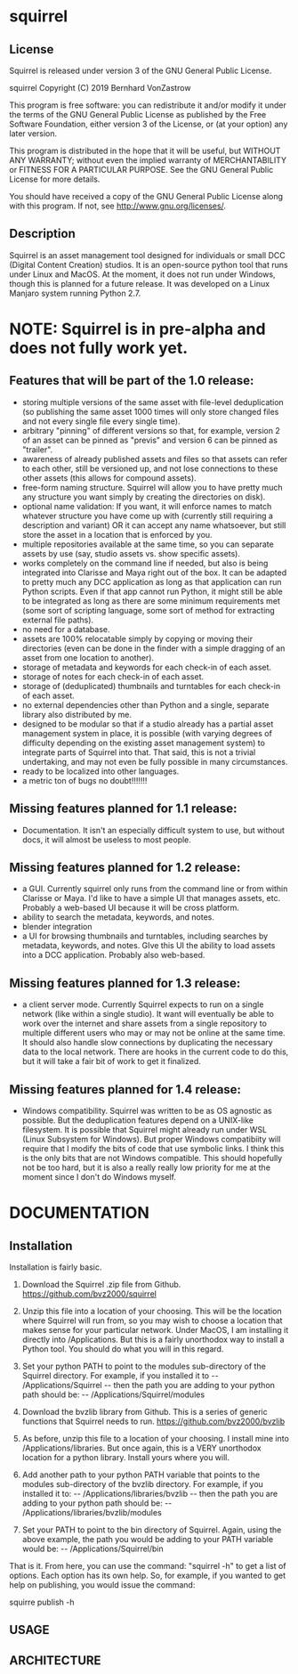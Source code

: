 # squirrel

License
--------------------------------------------------------------------------------
Squirrel is released under version 3 of the GNU General Public License.

squirrel
Copyright (C) 2019  Bernhard VonZastrow

This program is free software: you can redistribute it and/or modify
it under the terms of the GNU General Public License as published by
the Free Software Foundation, either version 3 of the License, or
(at your option) any later version.

This program is distributed in the hope that it will be useful,
but WITHOUT ANY WARRANTY; without even the implied warranty of
MERCHANTABILITY or FITNESS FOR A PARTICULAR PURPOSE.  See the
GNU General Public License for more details.

You should have received a copy of the GNU General Public License
along with this program.  If not, see <http://www.gnu.org/licenses/>.

Description
--------------------------------------------------------------------------------
Squirrel is an asset management tool designed for individuals or small
DCC (Digital Content Creation) studios. It is an open-source python tool 
that runs under Linux and MacOS. At the moment, it does not run under
Windows, though this is planned for a future release. It was developed on a
Linux Manjaro system running Python 2.7.

# NOTE: Squirrel is in pre-alpha and does not fully work yet.

Features that will be part of the 1.0 release:
--------------------------------------------------------------------------------

- storing multiple versions of the same asset with file-level deduplication (so publishing the same asset 1000 times will only store changed files and not every single file every single time).
- arbitrary "pinning" of different versions so that, for example, version 2 of an asset can be pinned as "previs" and version 6 can be pinned as "trailer".
- awareness of already published assets and files so that assets can refer to each other, still be versioned up, and not lose connections to these other assets (this allows for compound assets).
- free-form naming structure. Squirrel will allow you to have pretty much any structure you want simply by creating the directories on disk).
- optional name validation: If you want, it will enforce names to match whatever structure you have come up with (currently still requiring a description and variant) OR it can accept any name whatsoever, but still store the asset in a location that is enforced by you.
- multiple repositories available at the same time, so you can separate assets by use (say, studio assets vs. show specific assets).
- works completely on the command line if needed, but also is being integrated into Clarisse and Maya right out of the box. It can be adapted to pretty much any DCC application as long as that application can run Python scripts. Even if that app cannot run Python, it might still be able to be integrated as long as there are some minimum requirements met (some sort of scripting language, some sort of method for extracting external file paths).
- no need for a database.
- assets are 100% relocatable simply by copying or moving their directories (even can be done in the finder with a simple dragging of an asset from one location to another).
- storage of metadata and keywords for each check-in of each asset.
- storage of notes for each check-in of each asset.
- storage of (deduplicated) thumbnails and turntables for each check-in of each asset.
- no external dependencies other than Python and a single, separate library also distributed by me.
- designed to be modular so that if a studio already has a partial asset management system in place, it is possible (with varying degrees of difficulty depending on the existing asset management system) to integrate parts of Squirrel into that. That said, this is not a trivial undertaking, and may not even be fully possible in many circumstances.
- ready to be localized into other languages.
- a metric ton of bugs no doubt!!!!!!!

Missing features planned for 1.1 release:
--------------------------------------------------------------------------------

- Documentation. It isn't an especially difficult system to use, but without docs, it will almost be useless to most people.

Missing features planned for 1.2 release:
--------------------------------------------------------------------------------

- a GUI. Currently squirrel only runs from the command line or from within Clarisse or Maya. I'd like to have a simple UI that manages assets, etc. Probably a web-based UI because it will be cross platform.
- ability to search the metadata, keywords, and notes.
- blender integration
- a UI for browsing thumbnails and turntables, including searches by metadata, keywords, and notes. GIve this UI the ability to load assets into a DCC application. Probably also web-based.

Missing features planned for 1.3 release:
--------------------------------------------------------------------------------

- a client server mode. Currently Squirrel expects to run on a single network (like within a single studio). It want will eventually be able to work over the internet and share assets from a single repository to multiple different users who may or may not be online at the same time. It should also handle slow connections by duplicating the necessary data to the local network. There are hooks in the current code to do this, but it will take a fair bit of work to get it finalized.

Missing features planned for 1.4 release:
--------------------------------------------------------------------------------

- Windows compatibility. Squirrel was written to be as OS agnostic as possible. But the deduplication features depend on a UNIX-like filesystem. It is possible that Squirrel might already run under WSL (Linux Subsystem for Windows). But proper Windows compatibiity will require that I modify the bits of code that use symbolic links. I think this is the only bits that are not Windows compatible. This should hopefully not be too hard, but it is also a really really low priority for me at the moment since I don't do Windows myself.




# DOCUMENTATION

Installation
--------------------------------------------------------------------------------

Installation is fairly basic. 

1) Download the Squirrel .zip file from Github.
https://github.com/bvz2000/squirrel

2) Unzip this file into a location of your choosing. This will be the location
where Squirrel will run from, so you may wish to choose a location that makes
sense for your particular network. Under MacOS, I am installing it directly into
/Applications. But this is a fairly unorthodox way to install a Python tool. You
should do what you will in this regard.

3) Set your python PATH to point to the modules sub-directory of the Squirrel
directory. For example, if you installed it to -- /Applications/Squirrel -- 
then the path you are adding to your python path should be: -- 
/Applications/Squirrel/modules

4) Download the bvzlib library from Github. This is a series of generic
functions that Squirrel needs to run. https://github.com/bvz2000/bvzlib

5) As before, unzip this file to a location of your choosing. I install mine
into /Applications/libraries. But once again, this is a VERY unorthodox location
for a python library. Install yours where you will.

6) Add another path to your python PATH variable that points to the modules
sub-directory of the bvzlib directory. For example, if you installed it to:
-- /Applications/libraries/bvzlib -- then the path you are adding to your
python path should be: -- /Applications/libraries/bvzlib/modules

7) Set your PATH to point to the bin directory of Squirrel. Again, using the
above example, the path you would be adding to your PATH variable would be: -- 
/Applications/Squirrel/bin

That is it.  From here, you can use the command: "squirrel -h" to get a list of
options. Each option has its own help. So, for example, if you wanted to get
help on publishing, you would issue the command:

squirre publish -h


USAGE
--------------------------------------------------------------------------------

ARCHITECTURE
--------------------------------------------------------------------------------